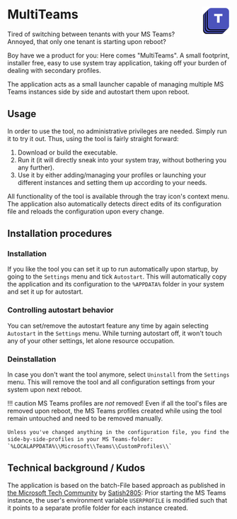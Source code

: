 # MultiTeams <img align="right" src="MultiTeams.png" style="width: 64px" />

Tired of switching between tenants with your MS Teams? Annoyed, that only one tenant is starting upon reboot?

Boy have we a product for you: Here comes "MultiTeams". A small footprint, installer free, easy to use system tray application, taking off your burden of dealing with secondary profiles.

The application acts as a small launcher capable of managing multiple MS Teams instances side by side and autostart them upon reboot.

## Usage

In order to use the tool, no administrative privileges are needed. Simply run it to try it out. Thus, using the tool is fairly straight forward:

1. Download or build the executable.
2. Run it (it will directly sneak into your system tray, without bothering you any further).
3. Use it by either adding/managing your profiles or launching your different instances and setting them up according to your needs.

All functionality of the tool is available through the tray icon's context menu. The application also automatically detects direct edits of its configuration file and reloads the configuration upon every change.

## Installation procedures

### Installation

If you like the tool you can set it up to run automatically upon startup, by going to the `Settings` menu and tick `Autostart`. This will automatically copy the application and its configuration to the `%APPDATA%` folder in your system and set it up for autostart.

### Controlling autostart behavior

You can set/remove the autostart feature any time by again selecting `Autostart` in the `Settings` menu. While turning autostart off, it won't touch any of your other settings, let alone resource occupation.

### Deinstallation

In case you don't want the tool anymore, select `Uninstall` from the `Settings` menu. This will remove the tool and all configuration settings from your system upon next reboot.

!!! caution MS Teams profiles are *not* removed!
    Even if all the tool's files are removed upon reboot, the MS Teams profiles created while using the tool remain untouched and need to be removed manually. 

    Unless you've changed anything in the configuration file, you find the side-by-side-profiles in your MS Teams-folder:
    `%LOCALAPPDATA%\\Microsoft\\Teams\\CustomProfiles\\` 

## Technical background / Kudos

The application is based on the batch-File based approach as published in [the Microsoft Tech Community](https://techcommunity.microsoft.com/t5/microsoft-teams/multiple-instances-of-microsoft-teams-application/m-p/1306051) by [Satish2805](https://techcommunity.microsoft.com/t5/user/viewprofilepage/user-id/259632): Prior starting the MS Teams instance, the user's environment variable `USERPROFILE` is modified such that it points to a separate profile folder for each instance created.
